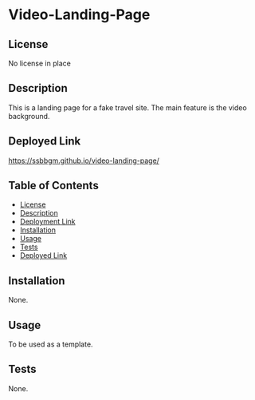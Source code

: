 # Video-Landing-Page 

## License
No license in place

## Description
This is a landing page for a fake travel site. The main feature is the video background.

## Deployed Link

https://ssbbgm.github.io/video-landing-page/

## Table of Contents

- [License](#license)
- [Description](#description)
- [Deployment Link](#deployment-link)
- [Installation](#installation)
- [Usage](#usage)
- [Tests](#tests)
- [Deployed Link](#deployed-link)

## Installation
None.

## Usage
To be used as a template.

## Tests

None.


